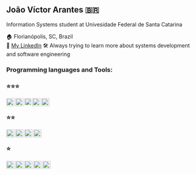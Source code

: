 

## João Víctor Arantes 🇧🇷
Information Systems student at Univesidade Federal de Santa Catarina

🏠 Florianópolis, SC, Brazil    
🔗 [My LinkedIn](https://www.linkedin.com/in/joaovictorarantes/)
🛠️ Always trying to learn more about systems development and software engineering
<br>

### Programming languages and Tools:

### ⭐⭐⭐
[<img align="left" alt="Python" width="21px" src="https://simpleicons.org/icons/python.svg" />](https://www.python.org/)
[<img align="left" alt="Pycharm" width="21px" src="https://simpleicons.org/icons/pycharm.svg" />](https://www.jetbrains.com/pycharm/)
[<img align="left" alt="JupyterNotebook" width="18px" src="https://simpleicons.org/icons/jupyter.svg" />](https://jupyter.org/)
[<img align="left" alt="HTML" width="21px" src="https://simpleicons.org/icons/html5.svg" />](https://html5.org/)
[<img align="left" alt="Git" width="21px" src="https://simpleicons.org/icons/git.svg" />](https://git-scm.com/)
<br>
### ⭐⭐
[<img align="left" alt="Expo" width="21px" src="https://simpleicons.org/icons/expo.svg" />](https://expo.io)
[<img align="left" alt="Javascript" width="21px" src="https://simpleicons.org/icons/javascript.svg" />](https://www.javascript.com/)
[<img align="left" alt="Figma" width="21px" src="https://simpleicons.org/icons/figma.svg" />](https://www.figma.com/)
[<img align="left" alt="Cypress" width="21px" src="https://simpleicons.org/icons/cypress.svg" />](https://www.cypress.io/)
<br>
### ⭐
[<img align="left" alt="Pandas" width="21px" src="https://simpleicons.org/icons/pandas.svg" />](https://pandas.pydata.org/)
[<img align="left" alt="MongoDB" width="21px" src="https://simpleicons.org/icons/mongodb.svg" />](https://www.mongodb.com/)
[<img align="left" alt="Insomnia" width="21px" src="https://simpleicons.org/icons/insomnia.svg" />](https://insomnia.rest/)
[<img align="left" alt="React" width="21px" src="https://simpleicons.org/icons/react.svg" />](https://pt-br.reactjs.org/)
[<img align="left" alt="R" width="21px" src="https://simpleicons.org/icons/r.svg" />](https://www.r-project.org)
